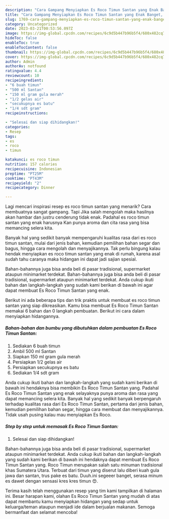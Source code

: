 ```yaml
---
description: "Cara Gampang Menyiapkan Es Roco Timun Santan yang Enak Banget, Buat Buka Puasa Enak Banget"
title: "Cara Gampang Menyiapkan Es Roco Timun Santan yang Enak Banget, Buat Buka Puasa Enak Banget"
slug: 1769-cara-gampang-menyiapkan-es-roco-timun-santan-yang-enak-banget-buat-buka-puasa-enak-banget
category: Uncategorized
date: 2023-03-21T00:53:56.097Z
image: https://img-global.cpcdn.com/recipes/6c9d5b447b96b5f4/680x482cq70/es-roco-timun-santan-foto-resep-utama.jpg
hideToc: false
enableToc: true
enableTocContent: false
thumbnail: https://img-global.cpcdn.com/recipes/6c9d5b447b96b5f4/680x482cq70/es-roco-timun-santan-foto-resep-utama.jpg
cover: https://img-global.cpcdn.com/recipes/6c9d5b447b96b5f4/680x482cq70/es-roco-timun-santan-foto-resep-utama.jpg
author: Admin
authorAv: notfound
ratingvalue: 4.4
reviewcount: 10
recipeingredient:
- "6 buah timun"
- "500 ml Santan"
- "150 ml gram gula merah"
- "1/2 gelas air"
- "secukupnya es batu"
- "1/4 sdt gram"
recipeinstructions:

- "Selesai dan siap dihidangkan!"
categories:
- Resep
tags:
- es
- roco
- timun

katakunci: es roco timun 
nutrition: 157 calories
recipecuisine: Indonesian
preptime: "PT25M"
cooktime: "PT43M"
recipeyield: "2"
recipecategory: Dinner

---
```



Lagi mencari inspirasi resep es roco timun santan yang menarik? Cara membuatnya sangat gampang. Tapi Jika salah mengolah maka hasilnya akan hambar dan justru cenderung tidak enak. Padahal es roco timun santan yang enak harusnya Kan punya aroma dan cita rasa yang bisa memancing selera kita.


Banyak hal yang sedikit banyak mempengaruhi kualitas rasa dari es roco timun santan, mulai dari jenis bahan, kemudian pemilihan bahan segar dan bagus, hingga cara mengolah dan menyajikannya. Tak perlu bingung kalau hendak menyiapkan es roco timun santan yang enak di rumah, karena asal sudah tahu caranya maka hidangan ini dapat jadi sajian spesial.

Bahan-bahannya juga bisa anda beli di pasar tradisional, supermarket ataupun minimarket terdekat. Bahan-bahannya juga bisa anda beli di pasar tradisional, supermarket ataupun minimarket terdekat. Anda cukup ikuti bahan dan langkah-langkah yang sudah kami berikan di bawah ini agar dapat membuat Es Roco Timun Santan yang enak.


Berikut ini ada beberapa tips dan trik praktis untuk membuat es roco timun santan yang siap dikreasikan. Kamu bisa membuat Es Roco Timun Santan memakai 6 bahan dan 0 langkah pembuatan. Berikut ini cara dalam menyiapkan hidangannya.

<!--inarticleads1-->

##### Bahan-bahan dan bumbu yang dibutuhkan dalam pembuatan Es Roco Timun Santan:

1. Sediakan 6 buah timun
1. Ambil 500 ml Santan
1. Siapkan 150 ml gram gula merah
1. Persiapkan 1/2 gelas air
1. Persiapkan secukupnya es batu
1. Sediakan 1/4 sdt gram


Anda cukup ikuti bahan dan langkah-langkah yang sudah kami berikan di bawah ini hendaknya bisa membikin Es Roco Timun Santan yang. Padahal Es Roco Timun Santan yang enak selayaknya punya aroma dan rasa yang dapat memancing selera kita. Banyak hal yang sedikit banyak berpengaruh terhadap kualitas rasa dari Es Roco Timun Santan, pertama dari jenis bahan, kemudian pemilihan bahan segar, hingga cara membuat dan menyajikannya. Tidak usah pusing kalau mau menyiapkan Es Roco. 

<!--inarticleads2-->

##### Step by step untuk memasak Es Roco Timun Santan:


1. Selesai dan siap dihidangkan!

Bahan-bahannya juga bisa anda beli di pasar tradisional, supermarket ataupun minimarket terdekat. Anda cukup ikuti bahan dan langkah-langkah yang sudah kami berikan di bawah ini hendaknya dapat membuat Es Roco Timun Santan yang. Roco Timun merupakan salah satu minuman tradisional khas Sumatera Utara. Terbuat dari timun yang diserut lalu diberi kuah gula jawa dan santan, trus pake es batu. Duuh.ini segeeer banget, serasa minum es dawet dengan sensasi kres kres timun 😍. 

Terima kasih telah menggunakan resep yang tim kami tampilkan di halaman ini. Besar harapan kami, olahan Es Roco Timun Santan yang mudah di atas dapat membantu kamu menyiapkan hidangan yang sedap untuk keluarga/teman ataupun menjadi ide dalam berjualan makanan. Semoga bermanfaat dan selamat mencoba!
